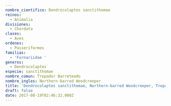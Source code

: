 ```yaml
---
nombre_cientifico: Dendrocolaptes sanctithomae
reinos:
  - Animalia
divisiones:
  - Chordata
clases:
  - Aves
ordenes:
  - Passeriformes
familias:
  - 'Furnariidae '
generos:
  - Dendrocolaptes
especie: sanctithomae
nombre_comun: Trepador Barreteado
nombre_ingles: Northern-barred Woodcreeper
title: 'Dendrocolaptes sanctithomae, Northern-barred Woodcreeper, Trepador Barreteado'
draft: false
date: 2017-08-19T02:46:32.000Z
---
```


